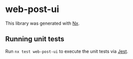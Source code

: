 # web-post-ui

This library was generated with [Nx](https://nx.dev).

## Running unit tests

Run `nx test web-post-ui` to execute the unit tests via [Jest](https://jestjs.io).
